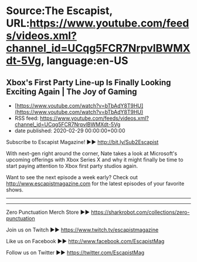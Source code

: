# Source:The Escapist, URL:https://www.youtube.com/feeds/videos.xml?channel_id=UCqg5FCR7NrpvlBWMXdt-5Vg, language:en-US

## Xbox's First Party Line-up Is Finally Looking Exciting Again | The Joy of Gaming
 - [https://www.youtube.com/watch?v=bTbAdY8T9HU](https://www.youtube.com/watch?v=bTbAdY8T9HU)
 - RSS feed: https://www.youtube.com/feeds/videos.xml?channel_id=UCqg5FCR7NrpvlBWMXdt-5Vg
 - date published: 2020-02-29 00:00:00+00:00

Subscribe to Escapist Magazine! ►► http://bit.ly/Sub2Escapist

With next-gen right around the corner, Nate takes a look at Microsoft's upcoming offerings with Xbox Series X and why it might finally be time to start paying attention to Xbox first party studios again.

Want to see the next episode a week early? Check out http://www.escapistmagazine.com for the latest episodes of your favorite shows.

---



---


Zero Punctuation Merch Store ►► https://sharkrobot.com/collections/zero-punctuation 

Join us on Twitch ►► https://www.twitch.tv/escapistmagazine 

Like us on Facebook ►► http://www.facebook.com/EscapistMag

Follow us on Twitter ►► https://twitter.com/EscapistMag


